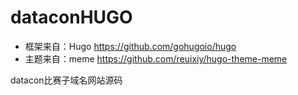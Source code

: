 # dataconHUGO

- 框架来自：Hugo https://github.com/gohugoio/hugo
- 主题来自：meme https://github.com/reuixiy/hugo-theme-meme

datacon比赛子域名网站源码
